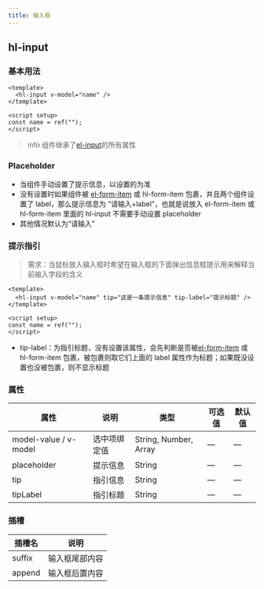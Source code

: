 ```yaml
---
title: 输入框
---
```

## hl-input

### 基本用法

```vue
<template>
  <hl-input v-model="name" />
</template>

<script setup>
const name = ref("");
</script>
```

> info 组件继承了[el-input](https://element-plus.gitee.io/zh-CN/component/input.html#基础用法)的所有属性

### Placeholder

- 当组件手动设置了提示信息，以设置的为准
- 没有设置时如果组件被 [el-form-item](https://element-plus.gitee.io/zh-CN/component/form.html#formitem-attributes) 或 hl-form-item 包裹，并且两个组件设置了 label，那么提示信息为 “请输入+label”，也就是说放入 el-form-item 或 hl-form-item 里面的 hl-input 不需要手动设置 placeholder
- 其他情况默认为“请输入”

### 提示指引

> 需求：当鼠标放入输入框时希望在输入框的下面弹出信息框提示用来解释当前输入字段的含义

```vue
<template>
  <hl-input v-model="name" tip="这是一条提示信息" tip-label="提示标题" />
</template>

<script setup>
const name = ref("");
</script>
```

- tip-label：为指引标题，没有设置该属性，会先判断是否被[el-form-item](https://element-plus.gitee.io/zh-CN/component/form.html#formitem-attributes) 或 hl-form-item 包裹，被包裹则取它们上面的 label 属性作为标题；如果既没设置也没被包裹，则不显示标题

### 属性

| 属性                  | 说明         | 类型                  | 可选值 | 默认值 |
| --------------------- | ------------ | --------------------- | ------ | ------ |
| model-value / v-model | 选中项绑定值 | String, Number, Array | —      | —      |
| placeholder           | 提示信息     | String                | —      | —      |
| tip                   | 指引信息     | String                | —      | —      |
| tipLabel              | 指引标题     | String                | —      | —      |

### 插槽

| 插槽名 | 说明           |
| ------ | -------------- |
| suffix | 输入框尾部内容 |
| append | 输入框后置内容 |
